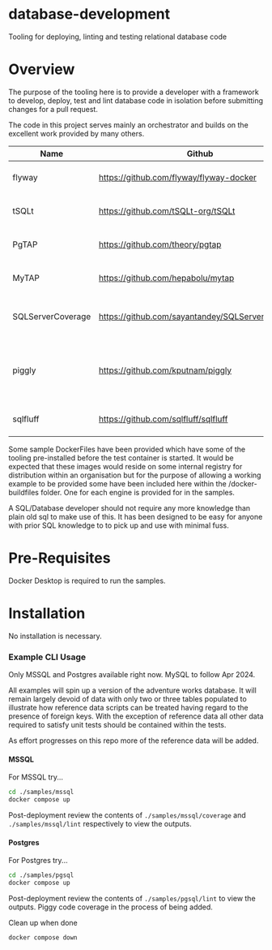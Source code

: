 # database-development
Tooling for deploying, linting and testing relational database code

# Overview
The purpose of the tooling here is to provide a developer with a framework to develop, deploy, test and lint database code in isolation before submitting changes for a pull request. 

The code in this project serves mainly an orchestrator and builds on the excellent work provided by many others.

| Name              | Github                                           | Comment                                          |
| ----------------- | ------------------------------------------------ | ------------------------------------------------ |
| flyway            | https://github.com/flyway/flyway-docker          | Database deployment tool                         |
| tSQLt             | https://github.com/tSQLt-org/tSQLt               | T-SQL unit test framework                        |
| PgTAP             | https://github.com/theory/pgtap                  | Postgres unit test framework                     |
| MyTAP             | https://github.com/hepabolu/mytap                | MySQL unit test framework                        |
| SQLServerCoverage | https://github.com/sayantandey/SQLServerCoverage | Generate TSQL Coverage Reports                   |
| piggly            | https://github.com/kputnam/piggly                | Generate Postgres Coverage Reports (Coming Soon) |
| sqlfluff          | https://github.com/sqlfluff/sqlfluff             | Linting and static code analysis                 |


Some sample DockerFiles have been provided which have some of the tooling pre-installed before the test container is started. It would be expected that these images would reside on some internal registry for distribution within an organisation but for the purpose of allowing a working example to be provided some have been included here within the /docker-buildfiles folder. One for each engine is provided for in the samples.

A SQL/Database developer should not require any more knowledge than plain old sql to make use of this. It has been designed to be easy for anyone with prior SQL knowledge to to pick up and use with minimal fuss. 

# Pre-Requisites
Docker Desktop is required to run the samples.

# Installation
No installation is necessary.

### Example CLI Usage

Only MSSQL and Postgres available right now. MySQL to follow Apr 2024.

All examples will spin up a version of the adventure works database. It will remain largely devoid of data with only two or three tables populated to illustrate how reference data scripts can be treated having regard to the presence of foreign keys. With the exception of reference data all other data required to satisfy unit tests should be contained within the tests. 

As effort progresses on this repo more of the reference data will be added.

#### MSSQL

For MSSQL try...
```bash
cd ./samples/mssql
docker compose up
```

Post-deployment review the contents of `./samples/mssql/coverage` and `./samples/mssql/lint` respectively to view the outputs.

#### Postgres

For Postgres try...
```bash
cd ./samples/pgsql
docker compose up
```

Post-deployment review the contents of `./samples/pgsql/lint` to view the outputs. Piggy code coverage in the process of being added.

Clean up when done

```bash
docker compose down
```
